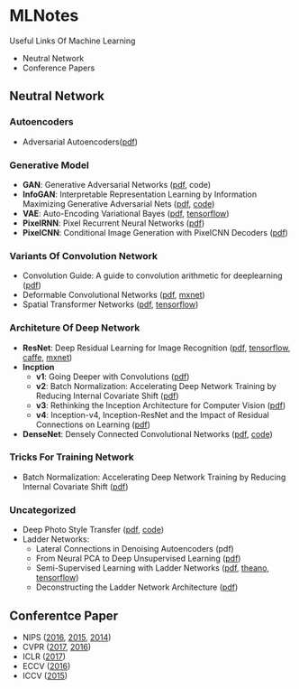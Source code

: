 # MLNotes
Useful Links Of Machine Learning
- Neutral Network
- Conference Papers


## Neutral Network

### Autoencoders
- Adversarial Autoencoders([pdf](https://arxiv.org/abs/1511.05644))

### Generative Model
- **GAN**: Generative Adversarial Networks ([pdf](https://arxiv.org/abs/1406.2661), code)
- **InfoGAN**: Interpretable Representation Learning by Information Maximizing Generative Adversarial Nets ([pdf](https://arxiv.org/abs/1606.03657), [code](https://github.com/openai/InfoGAN))
- **VAE**: Auto-Encoding Variational Bayes ([pdf](https://arxiv.org/abs/1312.6114), [tensorflow](https://github.com/y0ast/VAE-TensorFlow))
- **PixelRNN**: Pixel Recurrent Neural Networks ([pdf](https://arxiv.org/abs/1601.06759))
- **PixelCNN**: Conditional Image Generation with PixelCNN Decoders ([pdf](https://arxiv.org/abs/1606.05328))

### Variants Of Convolution Network
- Convolution Guide: A guide to convolution arithmetic for deeplearning ([pdf](https://arxiv.org/abs/1603.07285))
- Deformable Convolutional Networks ([pdf](http://arxiv.org/abs/1703.06211), [mxnet](https://github.com/felixlaumon/deform-conv))
- Spatial Transformer Networks ([pdf](https://arxiv.org/abs/1506.02025), [tensorflow](https://github.com/tensorflow/models/tree/master/transformer))

### Architeture Of Deep Network
- **ResNet**: Deep Residual Learning for Image Recognition ([pdf](https://arxiv.org/abs/1512.03385v1), [tensorflow](https://github.com/tensorflow/models/tree/master/resnet), [caffe](https://github.com/KaimingHe/deep-residual-networks), [mxnet](https://github.com/tornadomeet/ResNet))
- **Incption**
	+ **v1**: Going Deeper with Convolutions ([pdf](http://arxiv.org/abs/1409.4842))
	+ **v2**: Batch Normalization: Accelerating Deep Network Training by Reducing Internal Covariate Shift ([pdf](http://arxiv.org/abs/1502.03167))
	+ **v3**: Rethinking the Inception Architecture for Computer Vision ([pdf](http://arxiv.org/abs/1512.00567))
	+ **v4**: Inception-v4, Inception-ResNet and the Impact of Residual Connections on Learning ([pdf](https://arxiv.org/abs/1602.07261))
- **DenseNet**: Densely Connected Convolutional Networks ([pdf](https://arxiv.org/abs/1608.06993), [code](https://github.com/liuzhuang13/DenseNet))
	
### Tricks For Training Network
- Batch Normalization: Accelerating Deep Network Training by Reducing Internal Covariate Shift ([pdf](https://arxiv.org/abs/1502.03167))
	
### Uncategorized
- Deep Photo Style Transfer ([pdf](https://arxiv.org/abs/1703.07511), [code](https://github.com/luanfujun/deep-photo-styletransfer))
- Ladder Networks:
	+ Lateral Connections in Denoising Autoencoders (pdf)
	+ From Neural PCA to Deep Unsupervised Learning ([pdf](https://arxiv.org/abs/1411.7783))
	+ Semi-Supervised Learning with Ladder Networks ([pdf](https://arxiv.org/abs/1507.02672), [theano](https://github.com/CuriousAI/ladder), [tensorflow](https://github.com/rinuboney))
	+ Deconstructing the Ladder Network Architecture ([pdf](https://arxiv.org/abs/1511.06430))

	
## Conferentce Paper
- NIPS ([2016](https://nips.cc/Conferences/2016/Schedule?type=Poster), [2015](https://nips.cc/Conferences/2015/Schedule?type=Poster), [2014](https://nips.cc/Conferences/2014/Schedule?type=Poster))
- CVPR ([2017](http://cvpr2017.thecvf.com/program/main_conference), [2016](http://www.cv-foundation.org/openaccess/CVPR2016.py))
- ICLR ([2017](https://openreview.net/group?id=ICLR.cc/2017/conference))
- ECCV ([2016](http://www.eccv2016.org/main-conference/))
- ICCV ([2015](http://pamitc.org/iccv15/program.php))

